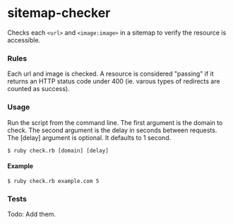 sitemap-checker
===============

Checks each `<url>` and `<image:image>` in a sitemap to verify the resource is accessible.

### Rules ###

Each url and image is checked.  A resource is considered "passing" if it returns an HTTP status code under 400 (ie. varous types of redirects are counted as success).

### Usage ###

Run the script from the command line.  The first argument is the domain to check.  The second argument is the delay in seconds between requests.  The [delay] argument is optional.  It defaults to 1 second.

	$ ruby check.rb [domain] [delay]

#### Example #####

	$ ruby check.rb example.com 5

### Tests ###

Todo: Add them.

